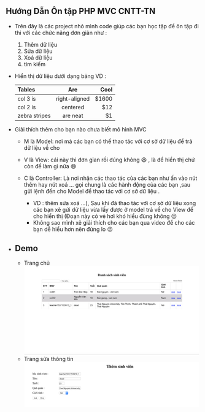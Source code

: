 ## Hướng Dẫn Ôn tập PHP MVC CNTT-TN
- Trên đây là các project nhỏ mình code giúp các bạn học tập để ôn tập đi thi với các chức năng đơn giản như :
    1. Thêm dữ liệu
    2. Sửa dữ liệu
    3. Xoá dữ liệu
    4. tìm kiếm
- Hiển thị dữ liệu dưới dạng bảng VD :

    | Tables        | Are           | Cool  |
    | ------------- |:-------------:| -----:|
    | col 3 is      | right-aligned | $1600 |
    | col 2 is      | centered      |   $12 |
    | zebra stripes | are neat      |    $1 |
 
- Giải thích thêm cho bạn nào chưa biết mô hình MVC
    * M là Model: nơi mà các bạn có thể thao tác với cơ sở dữ liệu để trả dữ liệu về cho 
         
    * V là View: cái này thì đơn gỉan rồi đúng không :laughing: , là để hiển thị chứ còn để làm gì nữa :smile:
         
    * C là Controller: Là nơi nhận các thao tác của các bạn như ấn vào nút thêm hay nút xoá ... gọi chung là các hành
    động của các bạn ,sau  gửi lệnh đến cho Model để thao tác với cơ sở dữ liệu .
        * VD : thêm sửa xoá ...), Sau khi đã thao tác với cơ sở dữ liệu 
              xong các bạn xẽ gửi dữ liệu vừa lấy được ở model trả về cho View để cho hiển thị (Đoạn này có vẻ hơi khó hiểu đùng  không 
              :stuck_out_tongue: 
        * Không sao mình xẽ giải thích cho các bạn qua video để cho các bạn dễ hiểu hơn  nên đừng lo :stuck_out_tongue_winking_eye:

  
- Demo 
    -
    - Trang chủ
    ![Atom](https://raw.githubusercontent.com/daihieptn97/On_PHP_MCV/master/image_example/Screen%20Shot%202018-12-07%20at%2019.06.45.png)
    - Trang sửa thông tin
    ![Atom](https://raw.githubusercontent.com/daihieptn97/On_PHP_MCV/master/image_example/Screen%20Shot%202018-12-07%20at%2019.07.26.png)